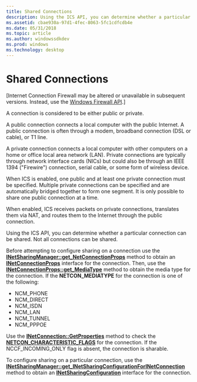 ```yaml
---
title: Shared Connections
description: Using the ICS API, you can determine whether a particular connection can be shared. Not all connections can be shared.
ms.assetid: cbae930a-97d1-4fec-8063-5fc1cdfcdb4e
ms.date: 05/31/2018
ms.topic: article
ms.author: windowssdkdev
ms.prod: windows
ms.technology: desktop
---
```


# Shared Connections

\[Internet Connection Firewall may be altered or unavailable in subsequent versions. Instead, use the [Windows Firewall API](windows-firewall-start-page.md).\]

A connection is considered to be either public or private.

A public connection connects a local computer with the public Internet. A public connection is often through a modem, broadband connection (DSL or cable), or T1 line.

A private connection connects a local computer with other computers on a home or office local area network (LAN). Private connections are typically through network interface cards (NICs) but could also be through an IEEE 1394 ("Firewire") connection, serial cable, or some form of wireless device.

When ICS is enabled, one public and at least one private connection must be specified. Multiple private connections can be specified and are automatically bridged together to form one segment. It is only possible to share one public connection at a time.

When enabled, ICS receives packets on private connections, translates them via NAT, and routes them to the Internet through the public connection.

Using the ICS API, you can determine whether a particular connection can be shared. Not all connections can be shared.

Before attempting to configure sharing on a connection use the [**INetSharingManager::get\_NetConnectionProps**](/windows/previous-versions/NetCon/nf-netcon-inetsharingmanager-get_netconnectionprops?branch=master) method to obtain an [**INetConnectionProps**](/windows/previous-versions/NetCon/nn-netcon-inetconnectionprops?branch=master) interface for the connection. Then, use the [**INetConnectionProps::get\_MediaType**](/windows/previous-versions/NetCon/nf-netcon-inetconnectionprops-get_mediatype?branch=master) method to obtain the media type for the connection. If the **NETCON\_MEDIATYPE** for the connection is one of the following:

-   NCM\_PHONE
-   NCM\_DIRECT
-   NCM\_ISDN
-   NCM\_LAN
-   NCM\_TUNNEL
-   NCM\_PPPOE

Use the [**INetConnection::GetProperties**](/windows/previous-versions/NetCon/nf-netcon-inetconnection-getproperties?branch=master) method to check the [**NETCON\_CHARACTERISTIC\_FLAGS**](/windows/previous-versions/NetCon/ne-netcon-tagnetcon_characteristic_flags?branch=master) for the connection. If the NCCF\_INCOMING\_ONLY flag is absent, the connection is sharable.

To configure sharing on a particular connection, use the [**INetSharingManager::get\_INetSharingConfigurationForINetConnection**](/windows/previous-versions/NetCon/nf-netcon-inetsharingmanager-get_inetsharingconfigurationforinetconnection?branch=master) method to obtain an [**INetSharingConfiguration**](/windows/previous-versions/NetCon/nn-netcon-inetsharingconfiguration?branch=master) interface for the connection.

 

 




